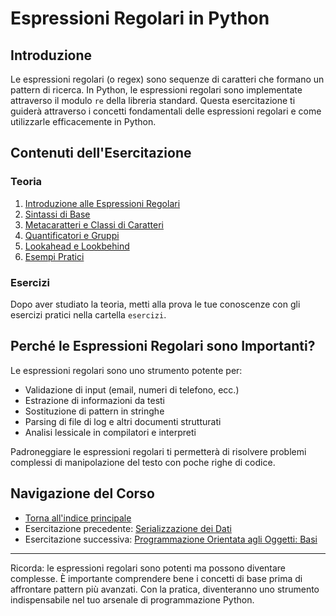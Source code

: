 # Espressioni Regolari in Python

## Introduzione
Le espressioni regolari (o regex) sono sequenze di caratteri che formano un pattern di ricerca. In Python, le espressioni regolari sono implementate attraverso il modulo `re` della libreria standard. Questa esercitazione ti guiderà attraverso i concetti fondamentali delle espressioni regolari e come utilizzarle efficacemente in Python.

## Contenuti dell'Esercitazione
### Teoria

1. [Introduzione alle Espressioni Regolari](teoria/01_introduzione_regex.md)
2. [Sintassi di Base](teoria/02_sintassi_base.md)
3. [Metacaratteri e Classi di Caratteri](teoria/03_metacaratteri.md)
4. [Quantificatori e Gruppi](teoria/04_quantificatori_gruppi.md)
5. [Lookahead e Lookbehind](teoria/05_lookahead_lookbehind.md)
6. [Esempi Pratici](teoria/06_esempi_pratici.md)

### Esercizi

Dopo aver studiato la teoria, metti alla prova le tue conoscenze con gli esercizi pratici nella cartella `esercizi`.

## Perché le Espressioni Regolari sono Importanti?

Le espressioni regolari sono uno strumento potente per:

- Validazione di input (email, numeri di telefono, ecc.)
- Estrazione di informazioni da testi
- Sostituzione di pattern in stringhe
- Parsing di file di log e altri documenti strutturati
- Analisi lessicale in compilatori e interpreti

Padroneggiare le espressioni regolari ti permetterà di risolvere problemi complessi di manipolazione del testo con poche righe di codice.

## Navigazione del Corso

- [Torna all'indice principale](../README.md)
- Esercitazione precedente: [Serializzazione dei Dati](../11-Serializzazione_Dati/README.md)
- Esercitazione successiva: [Programmazione Orientata agli Oggetti: Basi](../13-OOP_Basi/README.md)

---

Ricorda: le espressioni regolari sono potenti ma possono diventare complesse. È importante comprendere bene i concetti di base prima di affrontare pattern più avanzati. Con la pratica, diventeranno uno strumento indispensabile nel tuo arsenale di programmazione Python.